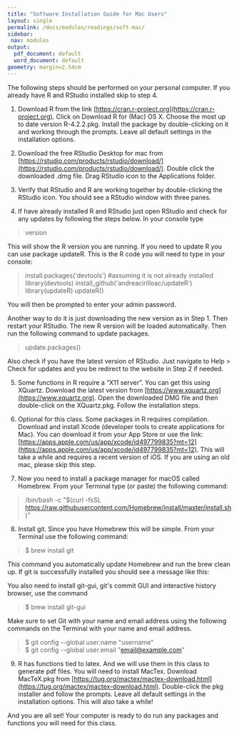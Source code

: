 ```yaml
---
title: "Software Installation Guide for Mac Users"
layout: single
permalink: /docs/modules/readings/soft-mac/
sidebar:
 nav: modules
output:
  pdf_document: default
  word_document: default
geometry: margin=2.54cm
---
```


The following steps should be performed on your personal computer. If you already have R and RStudio installed skip to step 4.

1)	Download R from the link [https://cran.r-project.org](https://cran.r-project.org). Click on Download R for (Mac) OS X. Choose the most up to date version R-4.2.2.pkg. Install the package by double-clicking on it and working through the prompts. Leave all default settings in the installation options. 

2)	Download the free RStudio Desktop for mac from [https://rstudio.com/products/rstudio/download/](https://rstudio.com/products/rstudio/download/). Double click the downloaded .dmg file. Drag RStudio icon to the Applications folder. 

3)	Verify that RStudio and R are working together by double-clicking the RStudio icon. You should see a RStudio window with three panes. 

4)	If have already installed R and RStudio just open RStudio and check for any updates by following the steps below. In your console type

 > version

This will show the R version you are running. If you need to update R you can use package updateR. This is the R code you will need to type in your console:

 > install.packages('devtools') #assuming it is not already installed
 > library(devtools)
 > install_github('andreacirilloac/updateR')
 > library(updateR)
 > updateR()

You will then be prompted to enter your admin password. 

Another way to do it is just downloading the new version as in Step 1. Then restart your RStudio. The new R version will be loaded automatically. Then run the following command to update packages. 

> update.packages()

Also check if you have the latest version of RStudio. Just navigate to Help > Check for updates and you be redirect to the website in Step 2 if needed. 

5)	Some functions in R require a “X11 server”. You can get this using XQuartz. Download the latest version from [https://www.xquartz.org](https://www.xquartz.org). Open the downloaded DMG file and then double-click on the XQuartz.pkg. Follow the installation steps. 

6)	Optional for this class. Some packages in R requires compilation. Download and install Xcode (developer tools to create applications for Mac). You can download it from your App Store or use the link: [https://apps.apple.com/us/app/xcode/id497799835?mt=12](https://apps.apple.com/us/app/xcode/id497799835?mt=12). This will take a while and requires a recent version of iOS. If you are using an old mac, please skip this step.

7)	Now you need to install a package manager for macOS called Homebrew. From your Terminal type (or paste) the following command:

> /bin/bash -c "$(curl -fsSL https://raw.githubusercontent.com/Homebrew/install/master/install.sh)"

8)	Install git. Since you have Homebrew this will be simple. From your Terminal use the following command:

> $ brew install git

This command you automatically update Homebrew and run the brew clean up. If git is successfully installed you should see a message like this:
  

You also need to install git-gui, git's commit GUI and interactive history browser, use the command

> $ brew install git-gui

Make sure to set Git with your name and email address using the following commands on the Terminal with your name and email address.

> $ git config --global user.name "username" <br>
> $ git config --global user.email "email@example.com"

9)	R has functions tied to latex. And we will use them in this class to generate pdf files. You will need to install MacTex. Download MacTeX.pkg from [https://tug.org/mactex/mactex-download.html](https://tug.org/mactex/mactex-download.html). Double-click the pkg installer and follow the prompts. Leave all default settings in the installation options. This will also take a while!


And you are all set! Your computer is ready to do run any packages and functions you will need for this class. 




